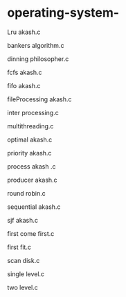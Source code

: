 # operating-system-

Lru akash.c

bankers algorithm.c

dinning philosopher.c

fcfs akash.c

fifo akash.c

fileProcessing akash.c

inter processing.c

multithreading.c

optimal akash.c

priority akash.c

process akash .c

producer akash.c

round robin.c

sequential akash.c

sjf akash.c

first come first.c

first fit.c

scan disk.c

single level.c

two level.c
